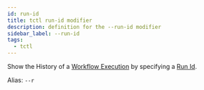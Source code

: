 ```yaml
---
id: run-id
title: tctl run-id modifier
description: definition for the --run-id modifier
sidebar_label: --run-id
tags:
  - tctl
---
```


Show the History of a [Workflow Execution](/workflows#workflow-execution) by specifying a [Run Id](/concepts/what-is-a-run-id).

Alias: `--r`
